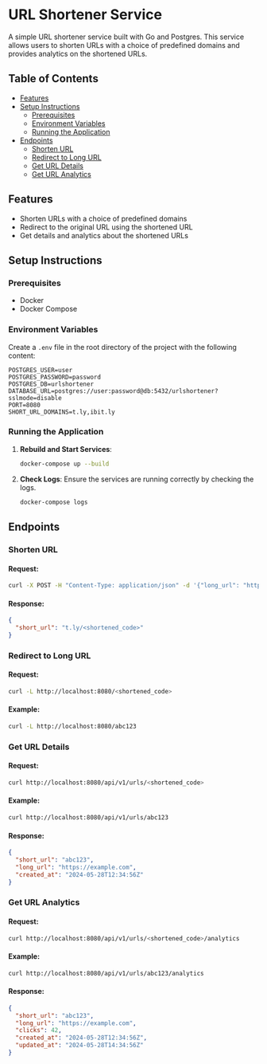 # URL Shortener Service

A simple URL shortener service built with Go and Postgres. This service allows users to shorten URLs with a choice of predefined domains and provides analytics on the shortened URLs.

## Table of Contents

- [Features](#features)
- [Setup Instructions](#setup-instructions)
    - [Prerequisites](#prerequisites)
    - [Environment Variables](#environment-variables)
    - [Running the Application](#running-the-application)
- [Endpoints](#endpoints)
    - [Shorten URL](#shorten-url)
    - [Redirect to Long URL](#redirect-to-long-url)
    - [Get URL Details](#get-url-details)
    - [Get URL Analytics](#get-url-analytics)

## Features

- Shorten URLs with a choice of predefined domains
- Redirect to the original URL using the shortened URL
- Get details and analytics about the shortened URLs

## Setup Instructions

### Prerequisites

- Docker
- Docker Compose

### Environment Variables

Create a `.env` file in the root directory of the project with the following content:

```env
POSTGRES_USER=user
POSTGRES_PASSWORD=password
POSTGRES_DB=urlshortener
DATABASE_URL=postgres://user:password@db:5432/urlshortener?sslmode=disable
PORT=8080
SHORT_URL_DOMAINS=t.ly,ibit.ly
```

### Running the Application

1. **Rebuild and Start Services**:
   ```sh
   docker-compose up --build
   ```

2. **Check Logs**:
   Ensure the services are running correctly by checking the logs.
   ```sh
   docker-compose logs
   ```

## Endpoints

### Shorten URL

#### Request:
```sh
curl -X POST -H "Content-Type: application/json" -d '{"long_url": "https://example.com", "domain": "t.ly"}' http://localhost:8080/api/v1/shorten
```

#### Response:
```json
{
  "short_url": "t.ly/<shortened_code>"
}
```

### Redirect to Long URL

#### Request:
```sh
curl -L http://localhost:8080/<shortened_code>
```

#### Example:
```sh
curl -L http://localhost:8080/abc123
```

### Get URL Details

#### Request:
```sh
curl http://localhost:8080/api/v1/urls/<shortened_code>
```

#### Example:
```sh
curl http://localhost:8080/api/v1/urls/abc123
```

#### Response:
```json
{
  "short_url": "abc123",
  "long_url": "https://example.com",
  "created_at": "2024-05-28T12:34:56Z"
}
```

### Get URL Analytics

#### Request:
```sh
curl http://localhost:8080/api/v1/urls/<shortened_code>/analytics
```

#### Example:
```sh
curl http://localhost:8080/api/v1/urls/abc123/analytics
```

#### Response:
```json
{
  "short_url": "abc123",
  "long_url": "https://example.com",
  "clicks": 42,
  "created_at": "2024-05-28T12:34:56Z",
  "updated_at": "2024-05-28T14:34:56Z"
}
```